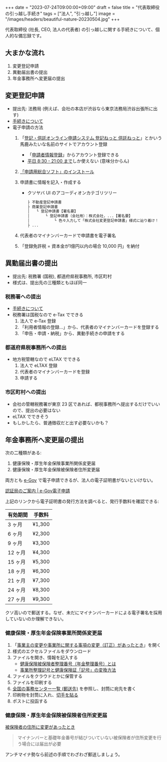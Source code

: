 +++
date = "2023-07-24T09:00:00+09:00"
draft = false
title = "代表取締役の引っ越し手続き"
tags = ["法人", "引っ越し"]
image = "/images/headers/beautiful-nature-20230504.jpg"
+++

代表取締役 (社長, CEO, 法人の代表者) の引っ越しに関する手続きについて、個人的な備忘録です。

## 大まかな流れ

1. 変更登記申請
1. 異動届出書の提出
1. 年金事務所へ変更届の提出

## 変更登記申請

- 提出先: 法務局 (例えば、会社の本店が渋谷なら東京法務局渋谷出張所に出す)
- [手続きについて](https://houmukyoku.moj.go.jp/homu/touki2.html)
- 電子申請の方法
  1. 「[登記・供託オンライン申請システム 登記ねっと 供託ねっと](https://www.touki-kyoutaku-online.moj.go.jp/)」とかいう馬鹿みたいな名前のサイトでアカウント登録
      - 「[申請者情報登録](https://www.touki-kyoutaku-online.moj.go.jp/web/top/SC01WL01-RegistShinseisha.do)」からアカウント登録できる
      - [平日 8:30 - 21:00 まで](https://www.touki-kyoutaku-online.moj.go.jp/condition.html)しか使えない (意味分からん)
  1. [「申請用総合ソフト」のインストール](https://www.touki-kyoutaku-online.moj.go.jp/download.html)
  1. 申請書に情報を記入・作成する
      - クソヤバ UI のアコーディオンカテゴリツリー

        ```txt
        ├ 不動産登記申請書
        ├ 商業登記申請書
        │   └ 登記申請書【署名要】
        │       └ 登記申請書（会社用）：株式会社，...【署名要】
        │           └ 色々入力して「株式会社変更登記申請書」様式に辿り着け！
        ├ ...
        ```

  1. 代表者のマイナンバーカードで申請書を電子署名
  1. 「登録免許税 = 資本金が1億円以内の場合 10,000 円」を納付

## 異動届出書の提出

- 提出先: 税務署 (国税), 都道府県税事務所, 市区町村
- 様式は、提出先の三種類ともほぼ同一

### 税務署への提出

- [手続きについて](https://www.nta.go.jp/taxes/tetsuzuki/shinsei/annai/hojin/annai/1554_5.htm)
- 税務署は国税なので e-Tax でできる
  1. 法人で e-Tax 登録
  1. 「利用者情報の登録...」から、代表者のマイナンバーカードを登録する
  1. 「申告・申請・納税」から、異動手続きの申請をする

### 都道府県税事務所への提出

- 地方税管轄なので eLTAX でできる
  1. 法人で eLTAX 登録
  1. 代表者のマイナンバーカードを登録
  1. 申請する

### 市区町村への提出

- 会社の管轄税務署が東京 23 区であれば、都税事務所へ提出するだけでいいので、提出の必要はない
- eLTAX でできそう
- もしかしたら、普通徴収だと出す必要ないかも？

## 年金事務所へ変更届の提出

次の二種類がある:

1. 健康保険・厚生年金保険事業所関係変更届
1. 健康保険・厚生年金保険被保険者住所変更届

両方とも [e-Gov](https://www.nenkin.go.jp/denshibenri/index.html) で電子申請できるが、法人の電子証明書がないといけない。

[認証局のご案内 | e-Gov電子申請](https://shinsei.e-gov.go.jp/contents/preparation/certificate/certification-authority.html)

上記のリンクから電子証明書の発行方法を調べると、発行手数料を確認できる:

有効期間|手数料
--|--
3 ヶ月|¥1,300
6 ヶ月|¥2,300
9 ヶ月|¥3,300
12 ヶ月|¥4,300
15 ヶ月|¥5,300
18 ヶ月|¥6,300
21 ヶ月|¥7,300
24 ヶ月|¥8,300
27 ヶ月|¥9,300

クソ高いので郵送する。なぜ、未だにマイナンバーカードによる電子署名を採用していないのか理解できない。

### 健康保険・厚生年金保険事業所関係変更届

1. 「[事業主の変更や事業所に関する事項の変更（訂正）があったとき](https://www.nenkin.go.jp/service/kounen/todokesho/jigyosho/20150212.html)」を開く
1. 様式のエクセルファイルをダウンロード
1. ファイルを開き、情報を記入する
    - [健康保険被保険者整理番号（年金整理番号）とは](https://jobcan-lms.zendesk.com/hc/ja/articles/360000966532)
    - [事業所整理記号と健康保険証「記号」の変換方法](https://gozal.cc/basics/symbol-of-company-for-koseinenkin)
1. ファイルをクラウドとかに保管する
1. ファイルを印刷する
1. [全国の事務センター一覧 (郵送先)](https://www.nenkin.go.jp/service/kounen/todokesho/20150216.html) を参照し、封筒に宛先を書く
1. 印刷物を封筒に入れ、[切手を貼る](https://www.post.japanpost.jp/send/fee/kokunai/one_two.html)
1. ポストに投函する

### 健康保険・厚生年金保険被保険者住所変更届

[被保険者の住所に変更があったとき](https://www.nenkin.go.jp/service/kounen/todokesho/kankeitodoke/20150513.html)

> マイナンバーと基礎年金番号が結びついていない被保険者が住所変更を行う場合には届出が必要

アンチマイナ勢なら前述の手順でわざわざ郵送しましょう。
